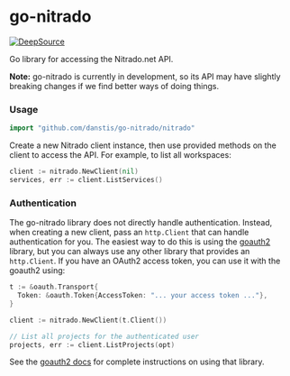 # go-nitrado

[![DeepSource](https://deepsource.io/gh/danstis/go-nitrado.svg/?label=active+issues&show_trend=true)](https://deepsource.io/gh/danstis/go-nitrado/?ref=repository-badge)

Go library for accessing the Nitrado.net API.

**Note:** go-nitrado is currently in development, so its API may have slightly breaking changes if we find better ways of doing things.

### Usage ###

```go
import "github.com/danstis/go-nitrado/nitrado"
```

Create a new Nitrado client instance, then use provided methods on the client to
access the API. For example, to list all workspaces:

```go
client := nitrado.NewClient(nil)
services, err := client.ListServices()
```

### Authentication ###

The go-nitrado library does not directly handle authentication. Instead, when
creating a new client, pass an `http.Client` that can handle authentication for
you. The easiest way to do this is using the [goauth2][] library, but you can
always use any other library that provides an `http.Client`. If you have an OAuth2
access token, you can use it with the goauth2 using:

```go
t := &oauth.Transport{
  Token: &oauth.Token{AccessToken: "... your access token ..."},
}

client := nitrado.NewClient(t.Client())

// List all projects for the authenticated user
projects, err := client.ListProjects(opt)
```

See the [goauth2 docs][] for complete instructions on using that library.

[goauth2]: https://github.com/golang/oauth2
[goauth2 docs]: https://godoc.org/golang.org/x/oauth2
